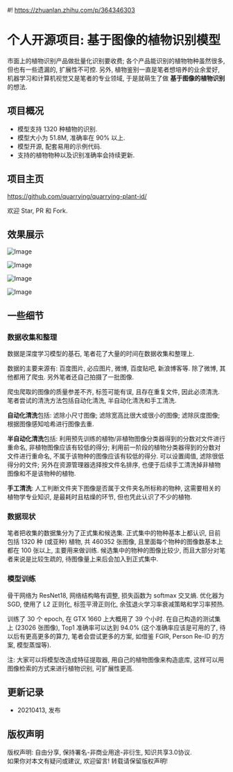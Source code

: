 #! https://zhuanlan.zhihu.com/p/364346303
# 个人开源项目: 基于图像的植物识别模型

市面上的植物识别产品做批量化识别要收费; 各个产品能识别的植物物种虽然很多, 但也有一些遗漏的, 扩展性不可控. 另外, 植物鉴别一直是笔者想培养的业余爱好, 机器学习和计算机视觉又是笔者的专业领域, 于是就萌生了做 **基于图像的植物识别** 的想法. 

## 项目概况
- 模型支持 1320 种植物的识别.
- 模型大小为 51.8M, 准确率在 90% 以上.
- 模型开源, 配套易用的示例代码.
- 支持的植物物种以及识别准确率会持续更新.

## 项目主页
<https://github.com/quarrying/quarrying-plant-id/>

欢迎 Star, PR 和 Fork.

## 效果展示

![Image](https://pic4.zhimg.com/80/v2-9c306a0bc855424eae52ab25c3965286.png)

![Image](https://pic4.zhimg.com/80/v2-b1e820384a6744694e3046a2c94ae5c2.png)

![Image](https://pic4.zhimg.com/80/v2-95fc2625f13ff2cd2f5f193eb4789f67.png)

![Image](https://pic4.zhimg.com/80/v2-d1f5a46502ae69c0e2395506a3fe453e.png)


## 一些细节

### 数据收集和整理

数据是深度学习模型的基石, 笔者花了大量的时间在数据收集和整理上.

数据的主要来源有: 百度图片, 必应图片, 微博, 百度贴吧, 新浪博客等. 除了微博, 其他都用了爬虫. 另外笔者还自己拍摄了一批图像.

爬虫爬取的图像的质量参差不齐, 标签可能有误, 且存在重复文件, 因此必须清洗. 笔者尝试的清洗方法包括自动化清洗, 半自动化清洗和手工清洗.

**自动化清洗**包括: 滤除小尺寸图像; 滤除宽高比很大或很小的图像; 滤除灰度图像; 根据图像感知哈希进行图像去重.

**半自动化清洗**包括: 利用预先训练的植物/非植物图像分类器得到的分数对文件进行重命名, 非植物图像应该有较低的得分; 利用前一阶段的植物分类器得到的分数对文件进行重命名, 不属于该物种的图像应该有较低的得分. 可以设置阈值, 滤除很低得分的文件; 另外在资源管理器选择按文件名排序, 也便于后续手工清洗掉非植物图像和不是该物种的植物.

**手工清洗**: 人工判断文件夹下图像是否属于文件夹名所标称的物种, 这需要相关的植物学专业知识, 是最耗时且枯燥的环节, 但也凭此认识了不少的植物.


### 数据现状

笔者把收集的数据集分为了正式集和候选集. 正式集中的物种基本上都认识, 目前包括 1320 种 (或亚种) 植物, 共 460352 张图像, 且里面每个物种的图像数基本上都在 100 张以上, 主要用来做训练. 候选集中的物种的图像比较少, 而且大部分对笔者来说是比较生疏的, 待图像量上来后会加入到正式集中. 


### 模型训练
骨干网络为 ResNet18, 网络结构略有调整, 损失函数为 softmax 交叉熵. 优化器为 SGD, 使用了 L2 正则化, 标签平滑正则化, 余弦退火学习率衰减策略和学习率预热.

训练了 30 个 epoch, 在 GTX 1660 上大概用了 39 个小时. 在自己构造的测试集上 (23026 张图像), Top1 准确率可以达到 94.0% (这个准确率应该是可用的了, 待以后有更高更多的算力, 笔者会尝试更多的方案, 如借鉴 FGIR, Person Re-ID 的方案, 模型蒸馏等).

注: 大家可以将模型改造成特征提取器, 用自己的植物图像来构造底库, 这样可以用图像检索的方式来进行植物识别, 可扩展性更高.


## **更新记录**
- 20210413, 发布

## **版权声明**
版权声明: 自由分享, 保持署名-非商业用途-非衍生, 知识共享3.0协议.  
如果你对本文有疑问或建议, 欢迎留言! 转载请保留版权声明!


